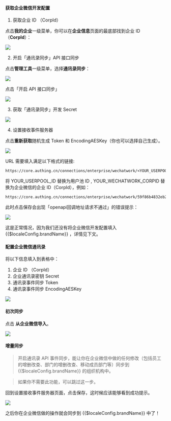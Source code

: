 #### 获取企业微信开发配置

1. 获取企业 ID （CorpId）

点击**我的企业**一级菜单，你可以在**企业信息**页面的最底部找到企业 ID（**CorpId**）：

![](https://cdn.authing.cn/blog/20201019221428.png)

2. 开启「通讯录同步」API 接口同步

点击**管理工具**一级菜单，选择**通讯录同步**：

![](https://cdn.authing.cn/blog/20201019221456.png)

点击「开启 API  接口同步」

![](https://cdn.authing.cn/blog/20201019221602.png)

3. 获取「通讯录同步」开发 Secret

![](https://cdn.authing.cn/blog/20201019221611.png)

4. 设置接收事件服务器

点击**重新获取**随机生成 Token 和 EncodingAESKey（你也可以选择自己生成）。

![](https://cdn.authing.cn/blog/20201019221634.png)

URL 需要填入满足以下格式的链接:

```
https://core.authing.cn/connections/enterprise/wechatwork/<YOUR_USERPOOL_ID>/<YOUR_WECHATWORK_CORPID>/callback
```

将 YOUR_USERPOOL_ID 替换为用户池 ID , YOUR_WECHATWORK_CORPID 替换为企业微信的企业 ID（CorpId），例如：

```
https://core.authing.cn/connections/enterprise/wechatwork/59f86b4832eb28071bdd9214/ww736adab7f131153d/callback
```

此时点击保存会出现「openapi回调地址请求不通过」的错误提示：

![](https://cdn.authing.cn/blog/20201019221705.png)

这是正常情况，因为我们还没有将企业微信开发配置填入 {{$localeConfig.brandName}} ，详情见下文。

#### 配置企业微信通讯录

将以下信息填入到表格中：
1. 企业 ID （CorpId）
2. 企业通讯录密钥 Secret
3. 通讯录事件同步 Token 
4. 通讯录事件同步 EncodingAESKey

![](https://cdn.authing.cn/blog/20201019221723.png)

#### 初次同步

点击 **从企业微信导入**。

![](https://cdn.authing.cn/blog/20201019221744.png)

#### 增量同步

> 开启通讯录 API 事件同步，能让你在企业微信中做的任何修改（包括员工的增删改查、部门的增删改查、移动成员部门等）同步到 {{$localeConfig.brandName}} 的组织机构中。

> 如果你不需要此功能，可以跳过这一步。

回到设置接收事件服务器页面，点击保存，这时候应该能够看到成功提示。

![](https://cdn.authing.cn/blog/20201019221810.png)

之后你在企业微信做的操作就会同步到 {{$localeConfig.brandName}} 中了！